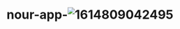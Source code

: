 # nour-app-![1614809042495](https://github.com/Lamyaa88/nour-app-/assets/64072468/6850affc-66d7-4af5-b82f-7bb782dc0cec)
